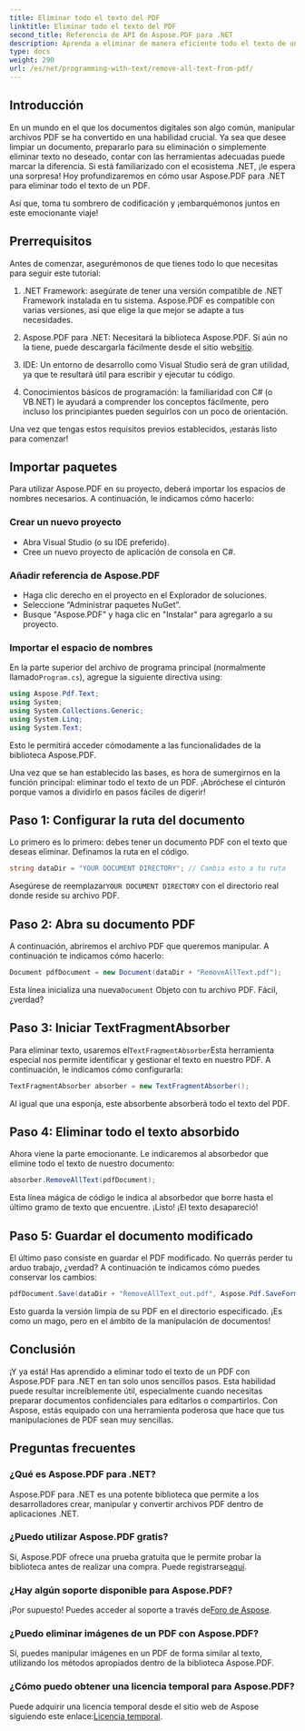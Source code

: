 ```yaml
---
title: Eliminar todo el texto del PDF
linktitle: Eliminar todo el texto del PDF
second_title: Referencia de API de Aspose.PDF para .NET
description: Aprenda a eliminar de manera eficiente todo el texto de un documento PDF con Aspose.PDF para .NET. Siga nuestra sencilla guía para dominar la manipulación de archivos PDF.
type: docs
weight: 290
url: /es/net/programming-with-text/remove-all-text-from-pdf/
---
```

## Introducción

En un mundo en el que los documentos digitales son algo común, manipular archivos PDF se ha convertido en una habilidad crucial. Ya sea que desee limpiar un documento, prepararlo para su eliminación o simplemente eliminar texto no deseado, contar con las herramientas adecuadas puede marcar la diferencia. Si está familiarizado con el ecosistema .NET, ¡le espera una sorpresa! Hoy profundizaremos en cómo usar Aspose.PDF para .NET para eliminar todo el texto de un PDF. 

Así que, toma tu sombrero de codificación y ¡embarquémonos juntos en este emocionante viaje!

## Prerrequisitos

Antes de comenzar, asegurémonos de que tienes todo lo que necesitas para seguir este tutorial:

1. .NET Framework: asegúrate de tener una versión compatible de .NET Framework instalada en tu sistema. Aspose.PDF es compatible con varias versiones, así que elige la que mejor se adapte a tus necesidades.
   
2. Aspose.PDF para .NET: Necesitará la biblioteca Aspose.PDF. Si aún no la tiene, puede descargarla fácilmente desde el sitio web[sitio](https://releases.aspose.com/pdf/net/).

3. IDE: Un entorno de desarrollo como Visual Studio será de gran utilidad, ya que te resultará útil para escribir y ejecutar tu código.

4. Conocimientos básicos de programación: la familiaridad con C# (o VB.NET) le ayudará a comprender los conceptos fácilmente, pero incluso los principiantes pueden seguirlos con un poco de orientación.

Una vez que tengas estos requisitos previos establecidos, ¡estarás listo para comenzar!

## Importar paquetes

Para utilizar Aspose.PDF en su proyecto, deberá importar los espacios de nombres necesarios. A continuación, le indicamos cómo hacerlo:

### Crear un nuevo proyecto

- Abra Visual Studio (o su IDE preferido).
- Cree un nuevo proyecto de aplicación de consola en C#.

### Añadir referencia de Aspose.PDF

- Haga clic derecho en el proyecto en el Explorador de soluciones.
- Seleccione “Administrar paquetes NuGet”.
- Busque "Aspose.PDF" y haga clic en "Instalar" para agregarlo a su proyecto.

### Importar el espacio de nombres

 En la parte superior del archivo de programa principal (normalmente llamado`Program.cs`), agregue la siguiente directiva using:

```csharp
using Aspose.Pdf.Text;
using System;
using System.Collections.Generic;
using System.Linq;
using System.Text;
```

Esto le permitirá acceder cómodamente a las funcionalidades de la biblioteca Aspose.PDF.

Una vez que se han establecido las bases, es hora de sumergirnos en la función principal: eliminar todo el texto de un PDF. ¡Abróchese el cinturón porque vamos a dividirlo en pasos fáciles de digerir!

## Paso 1: Configurar la ruta del documento 

Lo primero es lo primero: debes tener un documento PDF con el texto que deseas eliminar. Definamos la ruta en el código.

```csharp
string dataDir = "YOUR DOCUMENT DIRECTORY"; // Cambia esto a tu ruta
```

 Asegúrese de reemplazar`YOUR DOCUMENT DIRECTORY` con el directorio real donde reside su archivo PDF.

## Paso 2: Abra su documento PDF

A continuación, abriremos el archivo PDF que queremos manipular. A continuación te indicamos cómo hacerlo:

```csharp
Document pdfDocument = new Document(dataDir + "RemoveAllText.pdf");
```

 Esta línea inicializa una nueva`Document` Objeto con tu archivo PDF. Fácil, ¿verdad?

## Paso 3: Iniciar TextFragmentAbsorber

 Para eliminar texto, usaremos el`TextFragmentAbsorber`Esta herramienta especial nos permite identificar y gestionar el texto en nuestro PDF. A continuación, le indicamos cómo configurarla:

```csharp
TextFragmentAbsorber absorber = new TextFragmentAbsorber();
```

Al igual que una esponja, este absorbente absorberá todo el texto del PDF.

## Paso 4: Eliminar todo el texto absorbido

Ahora viene la parte emocionante. Le indicaremos al absorbedor que elimine todo el texto de nuestro documento:

```csharp
absorber.RemoveAllText(pdfDocument);
```

Esta línea mágica de código le indica al absorbedor que borre hasta el último gramo de texto que encuentre. ¡Listo! ¡El texto desapareció!

## Paso 5: Guardar el documento modificado

El último paso consiste en guardar el PDF modificado. No querrás perder tu arduo trabajo, ¿verdad? A continuación te indicamos cómo puedes conservar los cambios:

```csharp
pdfDocument.Save(dataDir + "RemoveAllText_out.pdf", Aspose.Pdf.SaveFormat.Pdf);
```

Esto guarda la versión limpia de su PDF en el directorio especificado. ¡Es como un mago, pero en el ámbito de la manipulación de documentos!

## Conclusión

¡Y ya está! Has aprendido a eliminar todo el texto de un PDF con Aspose.PDF para .NET en tan solo unos sencillos pasos. Esta habilidad puede resultar increíblemente útil, especialmente cuando necesitas preparar documentos confidenciales para editarlos o compartirlos. Con Aspose, estás equipado con una herramienta poderosa que hace que tus manipulaciones de PDF sean muy sencillas.

## Preguntas frecuentes

### ¿Qué es Aspose.PDF para .NET?
Aspose.PDF para .NET es una potente biblioteca que permite a los desarrolladores crear, manipular y convertir archivos PDF dentro de aplicaciones .NET.

### ¿Puedo utilizar Aspose.PDF gratis?
Sí, Aspose.PDF ofrece una prueba gratuita que le permite probar la biblioteca antes de realizar una compra. Puede registrarse[aquí](https://releases.aspose.com/).

### ¿Hay algún soporte disponible para Aspose.PDF?
 ¡Por supuesto! Puedes acceder al soporte a través de[Foro de Aspose](https://forum.aspose.com/c/pdf/10).

### ¿Puedo eliminar imágenes de un PDF con Aspose.PDF?
Sí, puedes manipular imágenes en un PDF de forma similar al texto, utilizando los métodos apropiados dentro de la biblioteca Aspose.PDF.

### ¿Cómo puedo obtener una licencia temporal para Aspose.PDF?
 Puede adquirir una licencia temporal desde el sitio web de Aspose siguiendo este enlace:[Licencia temporal](https://purchase.aspose.com/temporary-license/).